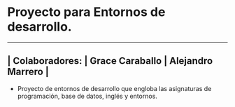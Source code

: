 # Proyecto para Entornos de desarrollo.
--------------------------------------------------------
| Colaboradores: | Grace Caraballo | Alejandro Marrero |
--------------------------------------------------------


- Proyecto de entornos de desarrollo que engloba las asignaturas de programación, base de datos, inglés y entornos.
